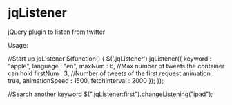 jqListener
==========

jQuery plugin to listen from twitter

Usage:

<!-- Add to header -->
<script src="http://code.jquery.com/jquery-latest.js"></script>
<script src="js/jqListener.min.js"></script>
<link rel="stylesheet" href="css/jqListener.min.css" />

<!-- Add to body -->
<div class="jqListener"></div>

//Start up jqListener
$(function() {
  $('.jqListener').jqListener({
        keyword : "apple",
        language : "en",
        maxNum : 6, //Max number of tweets the container can hold
        firstNum : 3, //Number of tweets of the first request
        animation : true,
        animationSpeed : 1500,
        fetchInterval : 2000
  });
});

//Search another keyword
$(".jqListener:first").changeListening("ipad");
